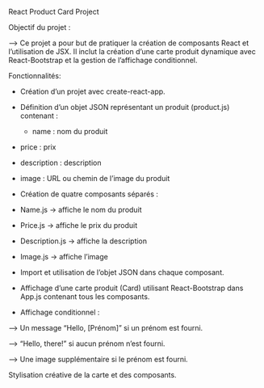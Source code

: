 React Product Card Project

Objectif du projet :

--> Ce projet a pour but de pratiquer la création de composants React et l’utilisation de JSX. Il inclut la création d’une carte produit dynamique avec React-Bootstrap et la gestion de l’affichage conditionnel.

Fonctionnalités:

* Création d’un projet avec create-react-app.

* Définition d’un objet JSON représentant un produit (product.js) contenant :

  - name : nom du produit

 - price : prix

 - description : description

 - image : URL ou chemin de l’image du produit

* Création de quatre composants séparés :

 - Name.js → affiche le nom du produit

 - Price.js → affiche le prix du produit

 - Description.js → affiche la description

 - Image.js → affiche l’image

* Import et utilisation de l’objet JSON dans chaque composant.

* Affichage d’une carte produit (Card) utilisant React-Bootstrap dans App.js contenant tous les composants.

* Affichage conditionnel :

--> Un message “Hello, [Prénom]” si un prénom est fourni.

--> “Hello, there!” si aucun prénom n’est fourni.

--> Une image supplémentaire si le prénom est fourni.

Stylisation créative de la carte et des composants.
